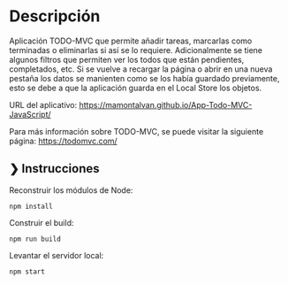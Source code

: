 # Descripción

Aplicación TODO-MVC que permite añadir tareas, marcarlas como terminadas o eliminarlas si así se lo requiere. Adicionalmente se tiene algunos filtros que permiten ver los todos que están pendientes, completados, etc. Si se vuelve a recargar la página o abrir en una nueva pestaña los datos se manienten como se los había guardado previamente, esto se debe a que la aplicación guarda en el Local Store los objetos.

URL del aplicativo: https://mamontalvan.github.io/App-Todo-MVC-JavaScript/

Para más información sobre TODO-MVC, se puede visitar la siguiente página: https://todomvc.com/

## ❯ Instrucciones

Reconstruir los módulos de Node:

```
npm install
```

Construir el build:

```
npm run build

```

Levantar el servidor local:

```
npm start

```


